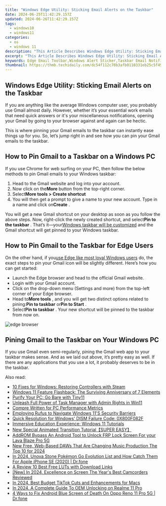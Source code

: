 ```yaml
---
title: "Windows Edge Utility: Sticking Email Alerts on the Taskbar"
date: 2024-06-25T11:42:29.157Z
updated: 2024-06-26T11:42:29.157Z
tags:
  - windows10
  - windows11
categories:
  - os
  - windows 11
description: "This Article Describes Windows Edge Utility: Sticking Email Alerts on the Taskbar"
excerpt: "This Article Describes Windows Edge Utility: Sticking Email Alerts on the Taskbar"
keywords: Edge Email Toolbar,Windows Alert Sticker,Taskbar Email Notifier,Edge Email Integration,Alert Icon Fixer,Tab Alert App,Email Toggle Bar
thumbnail: https://thmb.techidaily.com/dc54f112c78b3afb0110331eb25c5f493a4d3b2149d6ee352dfe8394d4845198.jpg
---
```


## Windows Edge Utility: Sticking Email Alerts on the Taskbar

 If you are anything like the average Windows computer user, you probably use Gmail almost daily. However, whether it’s your essential work emails that need quick answers or it's your miscellaneous notifications, opening your Gmail by going to your browser against and again can be hectic.

 This is where pinning your Gmail emails to the taskbar can instantly ease things up for you. So, let’s jump right in and see how you can pin your Gmail emails to the taskbar.

## How to Pin Gmail to a Taskbar on a Windows PC

 If you use Chrome for web surfing on your PC, then follow the below methods to pin Gmail emails to your Windows taskbar:

1. Head to the Gmail website and log into your account.
2. Now click on the**More** button from the top-right corner.
3. Select**More tools > Create shortcut**
4. You will then get a prompt to give a name to your new account. Type in a name and click on**Create** .

 You will get a new Gmail shortcut on your desktop as soon as you follow the above steps. Now, right-click the newly created shortcut, and select**Pin to the taskbar** . That’s it—your[Windows taskbar will be customized](https://www.makeuseof.com/windows-11-customize-taskbar/) and the Gmail shortcut will get pinned to your Windows taskbar.

## How to Pin Gmail to the Taskbar for Edge Users

 On the other hand, if you[use Edge like most loyal Windows users](https://www.makeuseof.com/windows-11-edge-reasons-to-use/) do, the exact steps to pin your Gmail icon will be slightly different. Here’s how you can get started:

* Launch the Edge browser and head to the official Gmail website.
* Login with your Gmail account.
* Click on the drop-down menu (Settings and more) from the top-left corner of your Edge browser.
* Head to**More tools** , and you will get two distinct options related to pining:**Pin to taskbar** or**Pin to Start** .
* Select**Pin to taskbar** . Your new shortcut will be pinned to the taskbar from now on.

![edge browser](https://static1.makeuseofimages.com/wordpress/wp-content/uploads/2023/03/edge-browser.jpg)

## Pining Gmail to the Taskbar on Your Windows PC

 If you use Gmail even semi-regularly, pining the Gmail web app to your taskbar makes sense. And as we laid out above, it’s pretty easy as well. If there are any applications that you use a lot, it probably deserves to be in the taskbar.


<ins class="adsbygoogle"
     style="display:block"
     data-ad-format="autorelaxed"
     data-ad-client="ca-pub-7571918770474297"
     data-ad-slot="1223367746"></ins>



<ins class="adsbygoogle"
     style="display:block"
     data-ad-client="ca-pub-7571918770474297"
     data-ad-slot="8358498916"
     data-ad-format="auto"
     data-full-width-responsive="true"></ins>

<span class="atpl-alsoreadstyle">Also read:</span>
<div><ul>
<li><a href="https://win11.techidaily.com/10-fixes-for-windows-restoring-controllers-with-steam/"><u>10 Fixes for Windows: Restoring Controllers with Steam</u></a></li>
<li><a href="https://win11.techidaily.com/windows-11-feature-flashback-the-surviving-anniversary-of-7-elements/"><u>Windows 11 Feature Flashback: The Surviving Anniversary of 7 Elements</u></a></li>
<li><a href="https://win11.techidaily.com/purify-your-pc-go-bare-with-tiny11/"><u>Purify Your PC: Go Bare with Tiny11</u></a></li>
<li><a href="https://win11.techidaily.com/unleash-full-power-of-task-manager-with-admin-rights-in-win11/"><u>Unleash Full Power of Task Manager with Admin Rights in Win11</u></a></li>
<li><a href="https://win11.techidaily.com/compre-written-for-pc-performance-metrics/"><u>Compre Written for PC Performance Metrics</u></a></li>
<li><a href="https://win11.techidaily.com/employing-rufus-to-navigate-windows-11s-security-barriers/"><u>Employing Rufus to Navigate Windows 11'S Security Barriers</u></a></li>
<li><a href="https://win11.techidaily.com/quick-resolution-for-windows-dism-failure-code-0x800f082f/"><u>Quick Resolution for Windows' DISM Failure Code: 0X800F082F</u></a></li>
<li><a href="https://win11.techidaily.com/immersive-education-experience-windows-11-tutorials/"><u>Immersive Education Experience: Windows 11 Tutorials</u></a></li>
<li><a href="https://ai-video-editing.techidaily.com/new-special-animated-transition-tutorialsuper-easy/"><u>New Special Animated Transition Tutorial【SUPER EASY】</u></a></li>
<li><a href="https://android-frp.techidaily.com/addrom-bypass-an-android-tool-to-unlock-frp-lock-screen-for-your-lava-blaze-pro-5g-by-drfone-android/"><u>AddROM Bypass An Android Tool to Unlock FRP Lock Screen For your Lava Blaze Pro 5G</u></a></li>
<li><a href="https://audio-editing.techidaily.com/new-free-web-based-daws-that-are-changing-music-production-the-top-10-for-2024/"><u>New Free, Web-Based DAWs That Are Changing Music Production The Top 10 for 2024</u></a></li>
<li><a href="https://ios-pokemon-go.techidaily.com/in-2024-unova-stone-pokemon-go-evolution-list-and-how-catch-them-for-apple-iphone-se-2020-drfone-by-drfone-virtual-ios/"><u>In 2024, Unova Stone Pokémon Go Evolution List and How Catch Them For Apple iPhone SE (2020) | Dr.fone</u></a></li>
<li><a href="https://extra-information.techidaily.com/a-review-10-best-free-luts-with-download-links/"><u>A Review  10 Best Free LUTs with Download Links</u></a></li>
<li><a href="https://fox-cloud.techidaily.com/new-in-2024-excellence-on-screen-the-years-best-camcorders-reviewed/"><u>[New] In 2024, Excellence on Screen  The Year's Best Camcorders Reviewed</u></a></li>
<li><a href="https://tiktok-clips.techidaily.com/in-2024-best-budget-tiktok-cuts-and-enhancements-for-macs/"><u>In 2024, Best Budget TikTok Cuts and Enhancements for Macs</u></a></li>
<li><a href="https://easy-unlock-android.techidaily.com/in-2024-a-complete-guide-to-oem-unlocking-on-realme-11-pro-by-drfone-android/"><u>In 2024, A Complete Guide To OEM Unlocking on Realme 11 Pro</u></a></li>
<li><a href="https://howto.techidaily.com/4-ways-to-fix-android-blue-screen-of-death-on-oppo-reno-11-pro-5g-drfone-by-drfone-fix-android-problems-fix-android-problems/"><u>4 Ways to Fix Android Blue Screen of Death On Oppo Reno 11 Pro 5G | Dr.fone</u></a></li>
</ul></div>
